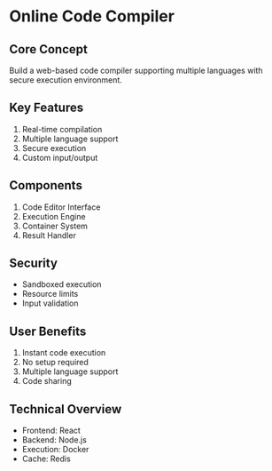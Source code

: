 # Online Code Compiler

## Core Concept
Build a web-based code compiler supporting multiple languages with secure execution environment.

## Key Features
1. Real-time compilation
2. Multiple language support
3. Secure execution
4. Custom input/output

## Components
1. Code Editor Interface
2. Execution Engine
3. Container System
4. Result Handler

## Security
- Sandboxed execution
- Resource limits
- Input validation

## User Benefits
1. Instant code execution
2. No setup required
3. Multiple language support
4. Code sharing

## Technical Overview
- Frontend: React
- Backend: Node.js
- Execution: Docker
- Cache: Redis